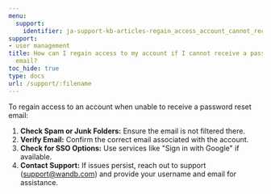 ```yaml
---
menu:
  support:
    identifier: ja-support-kb-articles-regain_access_account_cannot_receive_password_reset_email
support:
- user management
title: How can I regain access to my account if I cannot receive a password reset
  email?
toc_hide: true
type: docs
url: /support/:filename
---
```


To regain access to an account when unable to receive a password reset email:

1. **Check Spam or Junk Folders:** Ensure the email is not filtered there.
2. **Verify Email:** Confirm the correct email associated with the account.
3. **Check for SSO Options:** Use services like "Sign in with Google" if available.
4. **Contact Support:** If issues persist, reach out to support (support@wandb.com) and provide your username and email for assistance.
